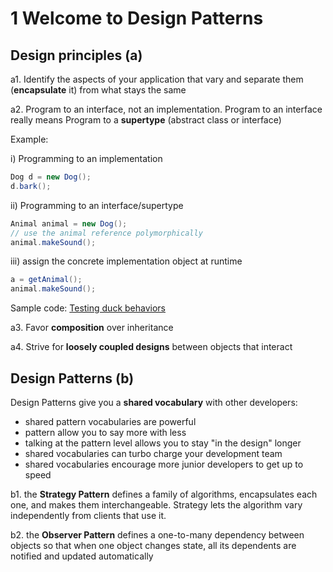 # 1 Welcome to Design Patterns

## Design principles (a)

a1. Identify the aspects of your application that vary and separate them (**encapsulate** it) from what stays the same

a2. Program to an interface, not an implementation. Program to an interface really means Program to a **supertype** (abstract class or interface)

Example:

i) Programming to an implementation

```java
Dog d = new Dog();
d.bark();
```

ii) Programming to an interface/supertype

```java
Animal animal = new Dog();
// use the animal reference polymorphically
animal.makeSound();
```

iii) assign the concrete implementation object at runtime

```java
a = getAnimal();
animal.makeSound();
```

Sample code: [Testing duck behaviors](01_duck_behavior)

a3. Favor **composition** over inheritance

a4. Strive for **loosely coupled designs** between objects that interact

## Design Patterns (b)

Design Patterns give you a **shared vocabulary** with other developers:

- shared pattern vocabularies are powerful
- pattern allow you to say more with less
- talking at the pattern level allows you to stay "in the design" longer
- shared vocabularies can turbo charge your development team
- shared vocabularies encourage more junior developers to get up to speed

b1. the **Strategy Pattern** defines a family of algorithms, encapsulates each one, and makes them interchangeable. Strategy lets the algorithm vary independently from clients that use it.

b2. the **Observer Pattern** defines a one-to-many dependency between objects so that when one object changes state, all its dependents are notified and updated automatically
